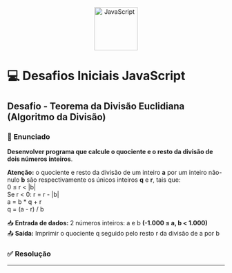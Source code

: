 <div align="center">
  <img alt="JavaScript" height="100" src="https://raw.githubusercontent.com/FortAwesome/Font-Awesome/6.x/svgs/brands/js-square.svg">
</div>

# 💻 Desafios Iniciais JavaScript

## Desafio - Teorema da Divisão Euclidiana (Algoritmo da Divisão)

### 📝 **Enunciado**
**Desenvolver programa que calcule o quociente e o resto da divisão de dois números inteiros**.
<br>

**Atenção:** o quociente e resto da divisão de um inteiro **a** por um inteiro não-nulo **b** são respectivamente os únicos inteiros **q** e **r**, tais que:
<br>
0 ≤ r < |b|
<br> 
Se r < 0: r = r - |b|
<br> 
a = b * q + r 
<br> 
q = (a - r) / b
<br>

📥 **Entrada de dados:** 2 números inteiros: a e b **(-1.000 ≤ a, b < 1.000)**
<br>
📤 **Saída:** Imprimir o quociente q seguido pelo resto r da divisão de a por b



### ✅ **Resolução**


---